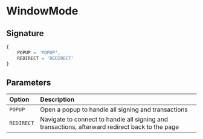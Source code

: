 # WindowMode

## Signature

```javascript
{
    POPUP = 'POPUP',
    REDIRECT = 'REDIRECT'
}
```

## Parameters

| Option | Description |
| :--- | :--- |
| `POPUP` | Open a popup to handle all signing and transactions |
| `REDIRECT` | Navigate to connect to handle all signing and transactions, afterward redirect back to the page |

